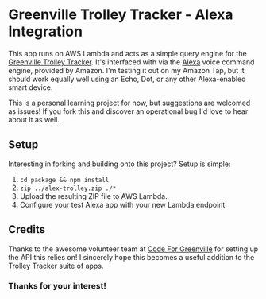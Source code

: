 # Greenville Trolley Tracker - Alexa Integration

This app runs on AWS Lambda and acts as a simple query engine for the [Greenville Trolley Tracker](http://trackthetrolley.com/). It's interfaced with via the [Alexa](http://alexa.amazon.com/) voice command engine, provided by Amazon. I'm testing it out on my Amazon Tap, but it should work equally well using an Echo, Dot, or any other Alexa-enabled smart device.

This is a personal learning project for now, but suggestions are welcomed as issues! If you fork this and discover an operational bug I'd love to hear about it as well.

## Setup

Interesting in forking and building onto this project? Setup is simple:

1. `cd package && npm install`
2. `zip ../alex-trolley.zip ./*`
3. Upload the resulting ZIP file to AWS Lambda.
4. Configure your test Alexa app with your new Lambda endpoint.

## Credits

Thanks to the awesome volunteer team at [Code For Greenville](http://codeforgreenville.org/) for setting up the API this relies on! I sincerely hope this becomes a useful addition to the Trolley Tracker suite of apps.

### Thanks for your interest! 
